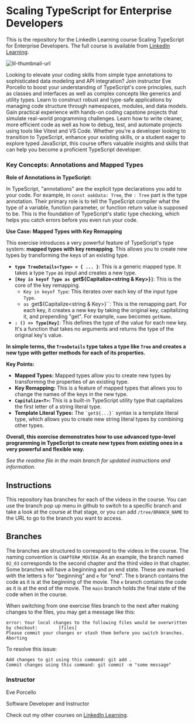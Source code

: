 # Scaling TypeScript for Enterprise Developers
This is the repository for the LinkedIn Learning course Scaling TypeScript for Enterprise Developers. The full course is available from [LinkedIn Learning][lil-course-url].

![lil-thumbnail-url]

Looking to elevate your coding skills from simple type annotations to sophisticated data modeling and API integration? Join instructor Eve Porcello to boost your understanding of TypeScript's core principles, such as classes and interfaces as well as complex concepts like generics and utility types. Learn to construct robust and type-safe applications by managing code structure through namespaces, modules, and data models. Gain practical experience with hands-on coding capstone projects that simulate real-world programming challenges. Learn how to write cleaner, more efficient code as well as how to debug, test, and automate projects using tools like Vitest and VS Code. Whether you're a developer looking to transition to TypeScript, enhance your existing skills, or a student eager to explore typed JavaScript, this course offers valuable insights and skills that can help you become a proficient TypeScript developer.

### Key Concepts: Annotations and Mapped Types

**Role of Annotations in TypeScript:**

In TypeScript, "annotations" are the explicit type declarations you add to your code. For example, in `const oakData: Tree`, the `: Tree` part is the type annotation. Their primary role is to tell the TypeScript compiler what the type of a variable, function parameter, or function return value is supposed to be. This is the foundation of TypeScript's static type checking, which helps you catch errors before you even run your code.

**Use Case: Mapped Types with Key Remapping**

This exercise introduces a very powerful feature of TypeScript's type system: **mapped types with key remapping**. This allows you to create new types by transforming the keys of an existing type.

*   **`type TreeDetails<Type> = { ... }`**: This is a generic mapped type. It takes a type `Type` as input and creates a new type.
*   **`[Key in keyof Type as `get${Capitalize<string & Key>}`]`**: This is the core of the key remapping.
    *   `Key in keyof Type`: This iterates over each key of the input type `Type`.
    *   `as `get${Capitalize<string & Key>}``: This is the remapping part. For each key, it creates a new key by taking the original key, capitalizing it, and prepending "get". For example, `name` becomes `getName`.
*   **`: () => Type[Key]`**: This defines the type of the value for each new key. It's a function that takes no arguments and returns the type of the original key's value.

**In simple terms, the `TreeDetails` type takes a type like `Tree` and creates a new type with getter methods for each of its properties.**

**Key Points:**

*   **Mapped Types:** Mapped types allow you to create new types by transforming the properties of an existing type.
*   **Key Remapping:** This is a feature of mapped types that allows you to change the names of the keys in the new type.
*   **`Capitalize<T>`:** This is a built-in TypeScript utility type that capitalizes the first letter of a string literal type.
*   **Template Literal Types:** The `` `get${...}` `` syntax is a template literal type, which allows you to create new string literal types by combining other types.

**Overall, this exercise demonstrates how to use advanced type-level programming in TypeScript to create new types from existing ones in a very powerful and flexible way.**

_See the readme file in the main branch for updated instructions and information._
## Instructions
This repository has branches for each of the videos in the course. You can use the branch pop up menu in github to switch to a specific branch and take a look at the course at that stage, or you can add `/tree/BRANCH_NAME` to the URL to go to the branch you want to access.

## Branches
The branches are structured to correspond to the videos in the course. The naming convention is `CHAPTER#_MOVIE#`. As an example, the branch named `02_03` corresponds to the second chapter and the third video in that chapter. 
Some branches will have a beginning and an end state. These are marked with the letters `b` for "beginning" and `e` for "end". The `b` branch contains the code as it is at the beginning of the movie. The `e` branch contains the code as it is at the end of the movie. The `main` branch holds the final state of the code when in the course.

When switching from one exercise files branch to the next after making changes to the files, you may get a message like this:

    error: Your local changes to the following files would be overwritten by checkout:        [files]
    Please commit your changes or stash them before you switch branches.
    Aborting

To resolve this issue:
	
    Add changes to git using this command: git add .
	Commit changes using this command: git commit -m "some message"

### Instructor

Eve Porcello

Software Developer and Instructor
                            

Check out my other courses on [LinkedIn Learning](https://www.linkedin.com/learning/instructors/eve-porcello?u=104).

[0]: # (Replace these placeholder URLs with actual course URLs)

[lil-course-url]: https://www.linkedin.com/learning/scaling-typescript-for-enterprise-developers
[lil-thumbnail-url]: https://media.licdn.com/dms/image/D560DAQEeMPcfs0dGbw/learning-public-crop_675_1200/0/1722894799475?e=2147483647&v=beta&t=tqgy75zFHsjx6sVjBHTQRFtRBCkxiKUy1vm04UfqGqg

